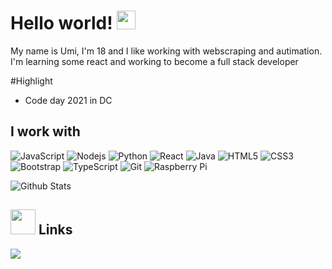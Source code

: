 # Hello world! <img src="https://raw.githubusercontent.com/MartinHeinz/MartinHeinz/master/wave.gif" width="30px">

My name is Umi, I'm 18 and I like working with webscraping and autimation. I'm learning some react and working to become a full stack developer

#Highlight
- Code day 2021 in DC

## I work with
![JavaScript](https://img.shields.io/badge/-JavaScript-black?style=flat-square&logo=javascript)
![Nodejs](https://img.shields.io/badge/-Nodejs-black?style=flat-square&logo=Node.js)
![Python](https://img.shields.io/badge/-Python-black?style=flat-square&logo=Python)
![React](https://img.shields.io/badge/-React-black?style=flat-square&logo=react)
![Java](https://img.shields.io/badge/-java-E34A86?style=flat-square&logo=java)
![HTML5](https://img.shields.io/badge/-HTML5-E34F26?style=flat-square&logo=html5&logoColor=white)
![CSS3](https://img.shields.io/badge/-CSS3-1572B6?style=flat-square&logo=css3)
![Bootstrap](https://img.shields.io/badge/-Bootstrap-563D7C?style=flat-square&logo=bootstrap)
![TypeScript](https://img.shields.io/badge/-TypeScript-007ACC?style=flat-square&logo=typescript)
![Git](https://img.shields.io/badge/-Git-black?style=flat-square&logo=git)
![Raspberry Pi](https://img.shields.io/badge/-Raspberry%20Pi-C51A4A?style=flat-square&logo=Raspberry-Pi)

![Github Stats](https://github-readme-stats.vercel.app/api?username=UmiVilbig&count_private=true&show_icons=true&include_all_commits=true)

## <img height="40" src="https://media.giphy.com/media/nDSlfqf0gn5g4/giphy.gif"/> Links
[![](https://img.shields.io/badge/-linkedin-0073B1?style=flat-square)](https://www.linkedin.com/in/umi-vilbig-1423a4218/)
